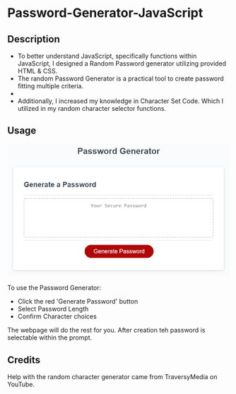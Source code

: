 # Password-Generator-JavaScript

## Description

- To better understand JavaScript, specifically functions within JavaScript, I designed a Random Password generator utilizing provided HTML & CSS. 
- The random Password Generator is a practical tool to create password fitting multiple criteria.
- 
- Additionally, I increased my knowledge in Character Set Code. Which I utilized in my random character selector functions.

## Usage

![The Password Generator application displays a red button to "Generate Password".](./assets/images/screenshot.png)

To use the Password Generator: 

- Click the red 'Generate Password' button
- Select Password Length
- Confirm Character choices

The webpage will do the rest for you. After creation teh password is selectable within the prompt.

## Credits

Help with the random character generator came from TraversyMedia on YouTube.
